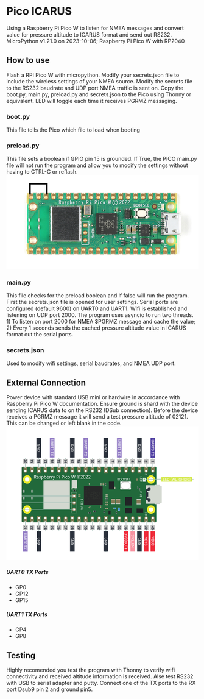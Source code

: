 # Pico ICARUS
Using a Raspberry Pi Pico W to listen for NMEA messages and convert value for pressure altitude to ICARUS format and send out RS232.
MicroPython v1.21.0 on 2023-10-06; Raspberry Pi Pico W with RP2040


## How to use
Flash a RPI Pico W with micropython. Modify your secrets.json file to include the wireless settings of your NMEA source. Modify the secrets file to the RS232 baudrate and UDP port NMEA traffic is sent on.  Copy the boot.py, main.py, preload.py and secrets.json to the Pico using Thonny or equivalent.  LED will toggle each time it receives PGRMZ messaging. 

### boot.py
This file tells the Pico which file to load when booting

### preload.py
This file sets a boolean if GPIO pin 15 is grounded. If True, the PICO main.py file will not run the program and allow you to modify the settings without having to CTRL-C or reflash. 
![Program enable/disable mode](images/preload.png)

### main.py
This file checks for the preload boolean and if false will run the program.  First the secrets.json file is opened for user settings.  Serial ports are configured (default 9600) on UART0 and UART1. Wifi is established and listening on UDP port 2000. The program uses asyncio to run two threads.  1) To listen on port 2000 for NMEA $PGRMZ message and cache the value; 2) Every 1 seconds sends the cached pressure altitude value in ICARUS format out the serial ports. 

### secrets.json
Used to modify wifi settings, serial baudrates, and NMEA UDP port.


## External Connection
Power device with standard USB mini or hardwire in accordance with Raspberry Pi Pico W documentation. Ensure ground is shard with the device sending ICARUS data to on the RS232 (DSub connection).  Before the device receives a PGRMZ message it will send a test pressure altitude of 02121.  This can be changed or left blank in the code.
![RS232 Ports](images/rs232_ports.png)

##### UART0 TX Ports
- GP0 
- GP12
- GP15
##### UART1 TX Ports
- GP4
- GP8

## Testing
Highly recomended you test the program with Thonny to verify wifi connectivity and received altitude information is received.  Alse test RS232 with USB to serial adapter and putty. Connect one of the TX ports to the RX port Dsub9 pin 2 and ground pin5. 
